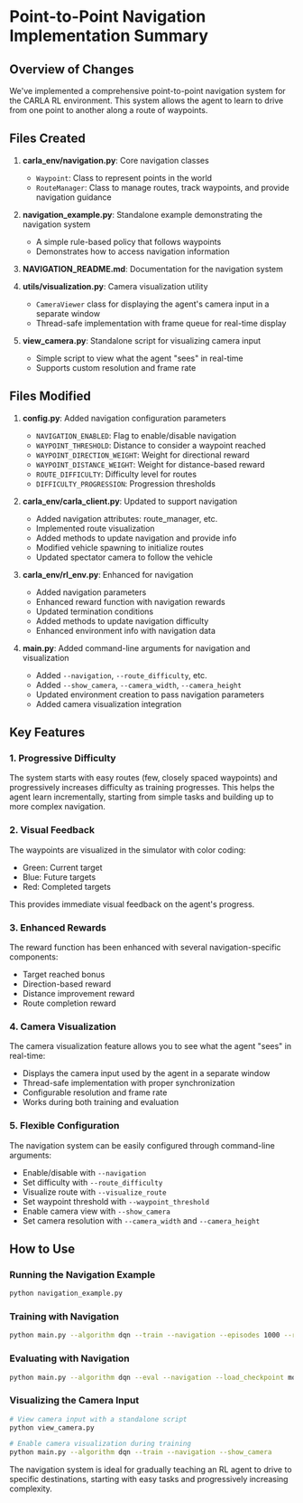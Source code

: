 # Point-to-Point Navigation Implementation Summary

## Overview of Changes

We've implemented a comprehensive point-to-point navigation system for the CARLA RL environment. This system allows the agent to learn to drive from one point to another along a route of waypoints.

## Files Created

1. **carla_env/navigation.py**: Core navigation classes
   - `Waypoint`: Class to represent points in the world
   - `RouteManager`: Class to manage routes, track waypoints, and provide navigation guidance

2. **navigation_example.py**: Standalone example demonstrating the navigation system
   - A simple rule-based policy that follows waypoints
   - Demonstrates how to access navigation information

3. **NAVIGATION_README.md**: Documentation for the navigation system

4. **utils/visualization.py**: Camera visualization utility
   - `CameraViewer` class for displaying the agent's camera input in a separate window
   - Thread-safe implementation with frame queue for real-time display

5. **view_camera.py**: Standalone script for visualizing camera input
   - Simple script to view what the agent "sees" in real-time
   - Supports custom resolution and frame rate

## Files Modified

1. **config.py**: Added navigation configuration parameters
   - `NAVIGATION_ENABLED`: Flag to enable/disable navigation
   - `WAYPOINT_THRESHOLD`: Distance to consider a waypoint reached
   - `WAYPOINT_DIRECTION_WEIGHT`: Weight for directional reward
   - `WAYPOINT_DISTANCE_WEIGHT`: Weight for distance-based reward
   - `ROUTE_DIFFICULTY`: Difficulty level for routes
   - `DIFFICULTY_PROGRESSION`: Progression thresholds

2. **carla_env/carla_client.py**: Updated to support navigation
   - Added navigation attributes: route_manager, etc.
   - Implemented route visualization
   - Added methods to update navigation and provide info
   - Modified vehicle spawning to initialize routes
   - Updated spectator camera to follow the vehicle

3. **carla_env/rl_env.py**: Enhanced for navigation
   - Added navigation parameters
   - Enhanced reward function with navigation rewards
   - Updated termination conditions
   - Added methods to update navigation difficulty
   - Enhanced environment info with navigation data

4. **main.py**: Added command-line arguments for navigation and visualization
   - Added `--navigation`, `--route_difficulty`, etc.
   - Added `--show_camera`, `--camera_width`, `--camera_height`
   - Updated environment creation to pass navigation parameters
   - Added camera visualization integration

## Key Features

### 1. Progressive Difficulty

The system starts with easy routes (few, closely spaced waypoints) and progressively increases difficulty as training progresses. This helps the agent learn incrementally, starting from simple tasks and building up to more complex navigation.

### 2. Visual Feedback

The waypoints are visualized in the simulator with color coding:
- Green: Current target
- Blue: Future targets
- Red: Completed targets

This provides immediate visual feedback on the agent's progress.

### 3. Enhanced Rewards

The reward function has been enhanced with several navigation-specific components:
- Target reached bonus
- Direction-based reward
- Distance improvement reward
- Route completion reward

### 4. Camera Visualization

The camera visualization feature allows you to see what the agent "sees" in real-time:
- Displays the camera input used by the agent in a separate window
- Thread-safe implementation with proper synchronization
- Configurable resolution and frame rate
- Works during both training and evaluation

### 5. Flexible Configuration

The navigation system can be easily configured through command-line arguments:
- Enable/disable with `--navigation`
- Set difficulty with `--route_difficulty`
- Visualize route with `--visualize_route`
- Set waypoint threshold with `--waypoint_threshold`
- Enable camera view with `--show_camera`
- Set camera resolution with `--camera_width` and `--camera_height`

## How to Use

### Running the Navigation Example

```bash
python navigation_example.py
```

### Training with Navigation

```bash
python main.py --algorithm dqn --train --navigation --episodes 1000 --route_difficulty easy
```

### Evaluating with Navigation

```bash
python main.py --algorithm dqn --eval --navigation --load_checkpoint models/your_checkpoint.pth
```

### Visualizing the Camera Input

```bash
# View camera input with a standalone script
python view_camera.py

# Enable camera visualization during training
python main.py --algorithm dqn --train --navigation --show_camera
```

The navigation system is ideal for gradually teaching an RL agent to drive to specific destinations, starting with easy tasks and progressively increasing complexity. 